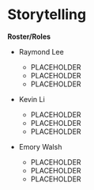 # Storytelling

**Roster/Roles**
- Raymond Lee
	- PLACEHOLDER
	- PLACEHOLDER
  - PLACEHOLDER

- Kevin Li
	- PLACEHOLDER
	- PLACEHOLDER
  - PLACEHOLDER

- Emory Walsh
	- PLACEHOLDER
	- PLACEHOLDER
  - PLACEHOLDER
